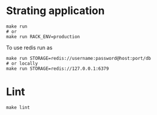 # Strating application
```
make run
# or
make run RACK_ENV=production
```
To use redis run as
```
make run STORAGE=redis://username:password@host:port/db
# or locally
make run STORAGE=redis://127.0.0.1:6379
```

# Lint
```
make lint
```
